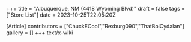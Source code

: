 +++
title = "Albuquerque, NM (4418 Wyoming Blvd)"
draft = false
tags = ["Store List"]
date = 2023-10-25T22:05:20Z

[Article]
contributors = ["ChuckECool","Rexburg090","ThatBoiCydalan"]
gallery = []
+++
text/x-wiki